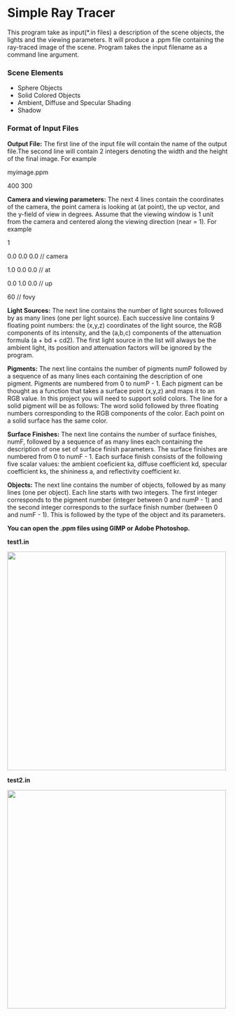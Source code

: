 # Simple Ray Tracer
This program take as input(*.in files) a description of the scene objects, the lights and the viewing parameters. It will produce a .ppm file containing the ray-traced image of the scene. Program takes the input filename as a command line argument.
### Scene Elements ###
- Sphere Objects
- Solid Colored Objects
- Ambient, Diffuse and Specular Shading
- Shadow
### Format of Input Files ###
**Output File:**  The first line of the input file will contain the name of the output file.The second line will contain 2 integers denoting the width and the height of the final image. For example

myimage.ppm

400 300

**Camera and viewing parameters:** The next 4 lines contain the coordinates of the camera, the point camera is looking at (at point), the up vector, and the y-field of view in degrees. Assume that the viewing window is 1 unit from the camera and centered along the viewing direction (near = 1). For example

1

0.0 0.0 0.0 // camera

1.0 0.0 0.0 // at

0.0 1.0 0.0 // up

60 // fovy

**Light Sources:** The next line contains the number of light sources followed by as many lines (one per light source). Each successive line contains 9 floating point numbers: the (x,y,z) coordinates of the light source, the RGB components of its intensity, and the (a,b,c) components of the attenuation formula (a + bd + cd2). The first light source in the list will always be the
ambient light, its position and attenuation factors will be ignored by the program.

**Pigments:** The next line contains the number of pigments numP followed by a sequence of as many lines each containing the description of one pigment. Pigments are numbered from 0 to numP - 1. Each pigment can be thought as a function that takes a surface point (x,y,z)
and maps it to an RGB value. In this project you will need to support solid colors. The line for a solid pigment will be as follows: The word solid followed by three floating numbers corresponding to the RGB components of the color. Each point on a solid surface has the
same color.

**Surface Finishes:** The next line contains the number of surface finishes, numF, followed by a sequence of as many lines each containing the description of one set of surface finish parameters. The surface finishes are numbered from 0 to numF - 1. Each surface finish consists of the following five scalar values: the ambient coeficient ka, diffuse coefficient kd, specular
coefficient ks, the shininess a, and reflectivity coefficient kr.

**Objects:** The next line contains the number of objects, followed by as many lines (one per object).
Each line starts with two integers. The first integer corresponds to the pigment number
(integer between 0 and numP - 1) and the second integer corresponds to the surface finish
number (between 0 and numF - 1). This is followed by the type of the object and its
parameters.

**You can open the .ppm files using GIMP or Adobe Photoshop.**

**test1.in**

<img src="https://media.giphy.com/media/H42cE4itCKx1yNGMyV/giphy.gif" width="500" height="500" />

**test2.in**

<img src="https://media.giphy.com/media/H54eFAftn4snAdz5r6/giphy.gif" width="500" height="500" />
